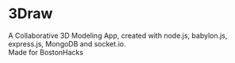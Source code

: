 # 3Draw
A Collaborative 3D Modeling App, created with node.js, babylon.js, express.js, MongoDB and socket.io.<br>
Made for BostonHacks
